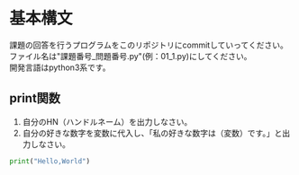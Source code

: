 # 基本構文  
課題の回答を行うプログラムをこのリポジトリにcommitしていってください。  
ファイル名は"課題番号_問題番号.py"(例：01_1.py)にしてください。  
開発言語はpython3系です。  
## print関数

1. 自分のHN（ハンドルネーム）を出力しなさい。  
2. 自分の好きな数字を変数に代入し、「私の好きな数字は（変数）です。」と出力しなさい。  

```python:hello.py
print("Hello,World")
```
